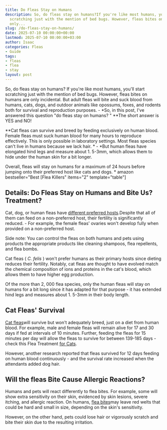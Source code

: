 ```yaml
---
title: Do Fleas Stay on Humans
description: So, do fleas stay on humans?If you're like most humans, you'll start
  scratching just with the mention of bed bugs. However, fleas bites on humans are
  only...
slug: /do-fleas-stay-on-humans/
date: 2025-07-10 00:00:00+00:00
lastmod: 2025-07-10 00:00:00+03:00
author: Isaac
categories: Fleas
- Guide
tags:
- fleas
- flea
- stay
layout: post
---
```

So, do fleas stay on humans? If you're like most humans, you'll start scratching just with the mention of bed bugs. However, fleas bites on humans are only incidental. But adult fleas will bite and suck blood from humans, cats, dogs, and outdoor animals like opossums, foxes, and rodents both for survival and reproduction purposes. - *So, in this post, I've answered this question "do fleas stay on humans? " **The short answer is YES and NO!

**Cat fleas can survive and breed by feeding exclusively on human blood. Female fleas must suck human blood for many hours to reproduce effectively. This is only possible in laboratory settings. Most fleas species can't live in humans because we lack hair. * - *But human fleas have elongated hind legs and measure about 1. 5-3mm, which allows them to hide under the human skin for a bit longer.

Overall, fleas will stay on humans for a maximum of 24 hours before jumping onto their preferred host like cats and dogs. * amazon bestseller="Best [Flea Killers" items="2" template="table"]

##  Details: Do Fleas Stay on Humans and Bite Us? Treatment?

Cat, dog, or human fleas have [different preferred hosts](https://www.petmd.com/flea/infographic/flea-habitats-home).Despite that all of them can feed on a non-preferred host, their fertility is significantly reduced. - For example, the female fleas' ovaries won't develop fully when provided on a non-preferred host.

Side note: You can control the fleas on both humans and pets using products the appropriate products like cleaning shampoos, flea repellents, and flea bombs.

Cat fleas ( *C. felis* ) won't prefer humans as their primary hosts since dieting reduces their fertility. Notably, cat fleas are thought to have evolved match the chemical composition of ions and proteins in the cat's blood, which allows them to have higher egg production.

Of the more than 2, 000 flea species, only the human fleas will stay on humans for a bit long since it has adapted for that purpose - it has extended hind legs and measures about 1. 5-3mm in their body length.

##  Cat Fleas' Survival

[Cat fleas](https://pestpolicy.com/best-flea-comb-for-cats/)will survive but won't adequately breed, just on a diet from human blood. For example, male and female fleas will remain alive for 17 and 30 days if fed at intervals of 10 minutes. Further, feeding the fleas for 15 minutes per day will allow the fleas to survive for between 139-185 days - check this Flea Treatment [for Cats](https://pestpolicy.com/best-flea-treatment-for-cats/).

However, another research reported that fleas survived for 12 days feeding on human blood continuously - and the survival rate increased when the attendants added dog hair.

##  Will the fleas Bite Cause Allergic Reactions?

Humans and pets will react differently to flea bites. For example, some will show extra sensitivity on their skin, evidenced by skin lesions, severe itching, and allergic reaction. On humans, [flea bites](https://pestpolicy.com/can-fleas-live-on-clothes/)may leave red welts that could be hard and small in size, depending on the skin's sensitivity.

However, on the other hand, pets could lose hair or vigorously scratch and bite their skin due to the resulting irritation.